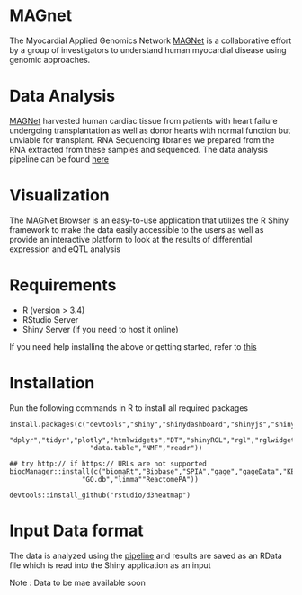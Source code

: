 # MAGnet
The Myocardial Applied Genomics Network [MAGNet](www.med.upenn.edu/magnet) is a collaborative effort by a group of investigators to understand human myocardial disease using genomic approaches. 

# Data Analysis
[MAGNet](www.med.upenn.edu/magnet) harvested human cardiac tissue from patients with heart failure undergoing transplantation as well as donor hearts with normal function but unviable for transplant.  RNA Sequencing libraries we prepared from the RNA extracted from these samples and sequenced. The data analysis pipeline can be found [here](https://github.com/mpmorley/MAGNet)


# Visualization
The MAGNet Browser is an easy-to-use application that utilizes the R Shiny framework to make the data easily accessible to the users as well as provide an interactive platform to look at the results of differential expression and eQTL analysis

# Requirements
- R (version > 3.4)
- RStudio Server
- Shiny Server (if you need to host it online)

If you need help installing the above or getting started, refer to [this](https://deanattali.com/2015/05/09/setup-rstudio-shiny-server-digital-ocean/#install-r)

# Installation
Run the following commands in R to install all required packages
```
install.packages(c("devtools","shiny","shinydashboard","shinyjs","shinyBS","RColorBrewer","reshape2","ggplot2","ggrepel",
                   "dplyr","tidyr","plotly","htmlwidgets","DT","shinyRGL","rgl","rglwidget","readxl","png","FactoMineR","factoextra"
                    "data.table","NMF","readr"))

## try http:// if https:// URLs are not supported
biocManager::install(c("biomaRt","Biobase","SPIA","gage","gageData","KEGGgraph","KEGGREST",
                  "GO.db","limma""ReactomePA"))
                  
devtools::install_github("rstudio/d3heatmap")
```

# Input Data format
The data is analyzed using the [pipeline](https://github.com/mpmorley/MAGNet) and results are saved as an RData file which is read into the Shiny application as an input

Note : Data to be mae available soon
